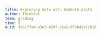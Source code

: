 ```yaml
---
title: Exploring data with Seaborn plots
author: Thinkful
team: grading
time: 5
uuid: 3ab1ffad-a3e9-439f-a5a2-03b642e12b16
---
```


<jupyter height="1000" notebook-name="numpy_and_pandas" course-code="DSBC" />